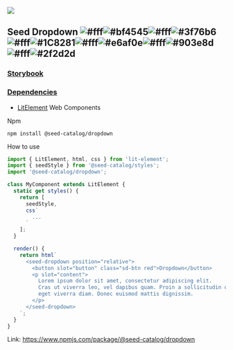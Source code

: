 ![](https://cdn.jsdelivr.net/gh/vicdata4/seed/assets/logo_md.png?v=4&s=100)

## Seed Dropdown ![#fff](https://via.placeholder.com/15/fff/000000?text=+)![#bf4545](https://via.placeholder.com/15/bf4545/000000?text=+)![#fff](https://via.placeholder.com/15/fff/000000?text=+)![#3f76b6](https://via.placeholder.com/15/3f76b6/000000?text=+)![#fff](https://via.placeholder.com/15/fff/000000?text=+)![#1C8281](https://via.placeholder.com/15/1C8281/000000?text=+)![#fff](https://via.placeholder.com/15/fff/000000?text=+)![#e6af0e](https://via.placeholder.com/15/e6af0e/000000?text=+)![#fff](https://via.placeholder.com/15/fff/000000?text=+)![#903e8d](https://via.placeholder.com/15/903e8d/000000?text=+)![#fff](https://via.placeholder.com/15/fff/000000?text=+)![#2f2d2d](https://via.placeholder.com/15/2f2d2d/000000?text=+)

### [Storybook](https://seed-catalog.com/?path=/story/seed-catalog--dropdown)

### [Dependencies](package.json)

- [LitElement](https://lit-element.polymer-project.org) Web Components

Npm

```
npm install @seed-catalog/dropdown
```

How to use

```js
import { LitElement, html, css } from 'lit-element';
import { seedStyle } from '@seed-catalog/styles';
import '@seed-catalog/dropdown';

class MyComponent extends LitElement {
  static get styles() {
    return [
      seedStyle,
      css`
        ...
      `
    ];
  }

  render() {
    return html`
      <seed-dropdown position="relative">
        <button slot="button" class="sd-btn red">Dropdown</button>
        <p slot="content">
          Lorem ipsum dolor sit amet, consectetur adipiscing elit.
          Cras ut viverra leo, vel dapibus quam. Proin a sollicitudin quam,
          eget viverra diam. Donec euismod mattis dignissim.
        </p>
      </seed-dropdown>
    `;
  }
}
```

Link: https://www.npmjs.com/package/@seed-catalog/dropdown